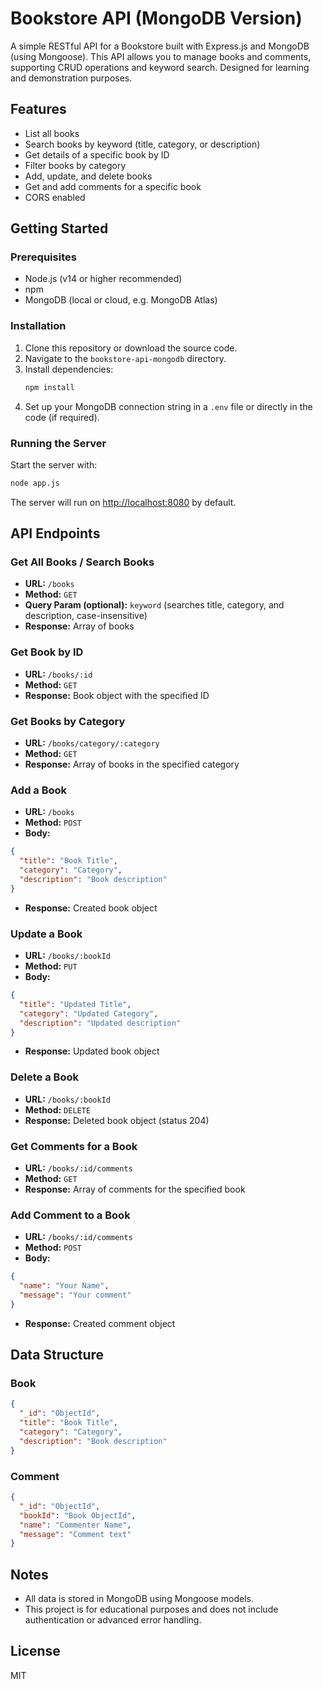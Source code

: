 
# Bookstore API (MongoDB Version)

A simple RESTful API for a Bookstore built with Express.js and MongoDB (using Mongoose). This API allows you to manage books and comments, supporting CRUD operations and keyword search. Designed for learning and demonstration purposes.

## Features
- List all books
- Search books by keyword (title, category, or description)
- Get details of a specific book by ID
- Filter books by category
- Add, update, and delete books
- Get and add comments for a specific book
- CORS enabled

## Getting Started

### Prerequisites
- Node.js (v14 or higher recommended)
- npm
- MongoDB (local or cloud, e.g. MongoDB Atlas)

### Installation
1. Clone this repository or download the source code.
2. Navigate to the `bookstore-api-mongodb` directory.
3. Install dependencies:
   ```bash
   npm install
   ```
4. Set up your MongoDB connection string in a `.env` file or directly in the code (if required).

### Running the Server
Start the server with:
```bash
node app.js
```
The server will run on [http://localhost:8080](http://localhost:8080) by default.

## API Endpoints

### Get All Books / Search Books
- **URL:** `/books`
- **Method:** `GET`
- **Query Param (optional):** `keyword` (searches title, category, and description, case-insensitive)
- **Response:** Array of books

### Get Book by ID
- **URL:** `/books/:id`
- **Method:** `GET`
- **Response:** Book object with the specified ID

### Get Books by Category
- **URL:** `/books/category/:category`
- **Method:** `GET`
- **Response:** Array of books in the specified category

### Add a Book
- **URL:** `/books`
- **Method:** `POST`
- **Body:**
```json
{
  "title": "Book Title",
  "category": "Category",
  "description": "Book description"
}
```
- **Response:** Created book object

### Update a Book
- **URL:** `/books/:bookId`
- **Method:** `PUT`
- **Body:**
```json
{
  "title": "Updated Title",
  "category": "Updated Category",
  "description": "Updated description"
}
```
- **Response:** Updated book object

### Delete a Book
- **URL:** `/books/:bookId`
- **Method:** `DELETE`
- **Response:** Deleted book object (status 204)

### Get Comments for a Book
- **URL:** `/books/:id/comments`
- **Method:** `GET`
- **Response:** Array of comments for the specified book

### Add Comment to a Book
- **URL:** `/books/:id/comments`
- **Method:** `POST`
- **Body:**
```json
{
  "name": "Your Name",
  "message": "Your comment"
}
```
- **Response:** Created comment object

## Data Structure

### Book
```json
{
  "_id": "ObjectId",
  "title": "Book Title",
  "category": "Category",
  "description": "Book description"
}
```

### Comment
```json
{
  "_id": "ObjectId",
  "bookId": "Book ObjectId",
  "name": "Commenter Name",
  "message": "Comment text"
}
```

## Notes
- All data is stored in MongoDB using Mongoose models.
- This project is for educational purposes and does not include authentication or advanced error handling.

## License
MIT
